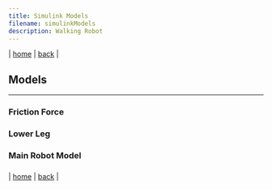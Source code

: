 ```yaml
---
title: Simulink Models
filename: simulinkModels
description: Walking Robot
---
```


| [home](index) | [back](walkingRobot) |

## Models

---

### Friction Force

### Lower Leg

### Main Robot Model

###

| [home](index) | [back](walkingRobot) |

